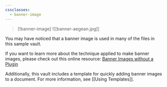 ```yaml
---
cssclasses:
  - banner-image
---
```

>[!banner-image] ![[banner-aegean.jpg]]

You may have noticed that a banner image is used in many of the files in this sample vault. 

If you want to learn more about the technique applied to make banner images, please check out this online resource: [Banner Images without a Plugin](https://tfthacker.com/banner-image)

Additionally, this vault includes a template for quickly adding banner images to a document. For more information, see [[Using Templates]].



